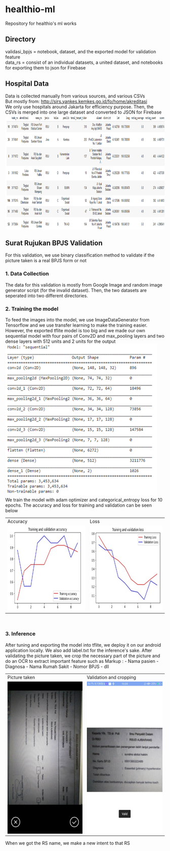 # healthio-ml
Repository for healthio's ml works

## Directory
validasi_bpjs = notebook, dataset, and the exported model for validation feature
<br>
data_rs = consist of an individual datasets, a united dataset, and notebooks for exporting them to json for Firebase
<br>

## Hospital Data
Data is collected manually from various sources, and various CSVs
<br>
But mostly from: http://sirs.yankes.kemkes.go.id/fo/home/akreditasi
<br>
We only use hospitals around Jakarta for efficiency purpose. Then, the CSVs is merged into one large dataset and converted to JSON for Firebase
<br>
<img src="screenshots/dataset.png" width=1280 height=360>

## Surat Rujukan BPJS Validation
For this validation, we use binary classification method to validate if the picture taken is a real BPJS form or not
### 1. Data Collection
The data for this validation is mostly from Google Image and random image generator script (for the invalid dataset). Then, the two datasets are seperated into two different directories.

### 2. Training the model
To feed the images into the model, we use ImageDataGenerator from Tensorflow and we use transfer learning to make the training easier. However, the exported tflite model is too big and we made our own sequential model with four pairs of Conv2D and max_pooling layers and two dense layers with 512 units and 2 units for the output
<br>
<img src="screenshots/model_summary.png" width=480 height=480>
<br>
We train the model with adam optimizer and categorical_entropy loss for 10 epochs. The accuracy and loss for training and validation can be seen below
<table>
  <tr>
    <td>Accuracy</td>
    <td>Loss</td>
  </tr>
  <tr>
    <td><img src="screenshots/accuracy.jpg" width=450 height=270></td>
    <td><img src="screenshots/loss.jpg" width=450 height=270></td>
  </tr>
</table>
<br>

### 3. Inference
After tuning and exporting the model into tflite, we deploy it on our android application locally. We also add label.txt for the inference's sake.
After validating the picture taken, we crop the necessary part of the picture and do an OCR to extract important feature such as
 Markup : - Nama pasien
          - Diagnosa
          - Nama Rumah Sakit
          - Nomor BPJS
          - dll
<table>
  <tr>
    <td>Picture taken</td>
    <td>Validation and cropping</td>
  </tr>
  <tr>
    <td><img src="screenshots/camera.jpg" width=270 height=480></td>
    <td><img src="screenshots/camera_hasil.jpg" width=270 height=480></td>
  </tr>
</table>
When we got the RS name, we make a new intent to that RS

